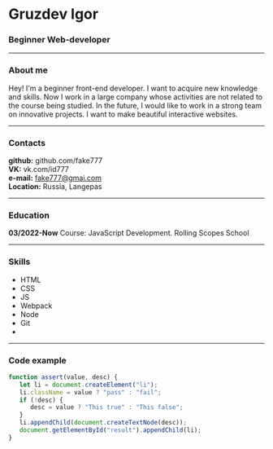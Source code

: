 # Gruzdev Igor
### Beginner Web-developer

---

### About me
Hey! I'm a beginner front-end developer. I want to acquire new knowledge and skills. Now I work in a large company whose activities are not related to the course being studied. In the future, I would like to work in a strong team on innovative projects. I want to make beautiful interactive websites.

---

### Contacts
**github:** github.com/fake777<br>
**VK:** vk.com/id777<br>
**e-mail:** fake777@gmai.com<br>
**Location:** Russia, Langepas<br>


---

### Education
**03/2022-Now** Course: JavaScript Development. Rolling Scopes School

---

### Skills
- HTML
- CSS
- JS
- Webpack
- Node
- Git
- 
---

### Code example

```javascript
function assert(value, desc) {
   let li = document.createElement("li");
   li.className = value ? "pass" : "fail";
   if (!desc) {
      desc = value ? "This true" : "This false";
   }
   li.appendChild(document.createTextNode(desc));
   document.getElementById("result").appendChild(li);
}
```
